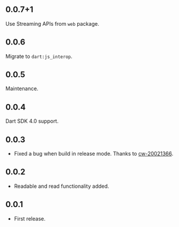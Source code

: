 ## 0.0.7+1

Use Streaming APIs from `web` package.

## 0.0.6

Migrate to `dart:js_interop`.

## 0.0.5

Maintenance.

## 0.0.4

Dart SDK 4.0 support.

## 0.0.3

* Fixed a bug when build in release mode. Thanks to [cw-20021366](https://github.com/cw-20021366).

## 0.0.2

* Readable and read functionality added.

## 0.0.1

* First release.
